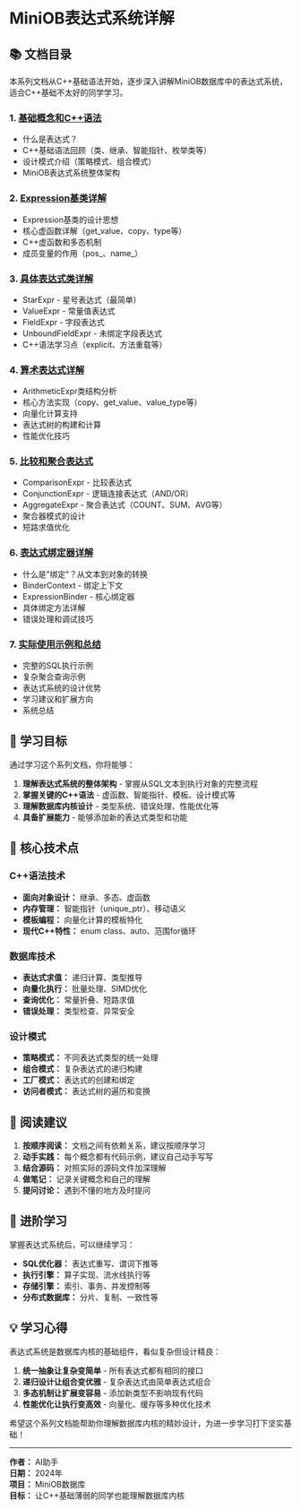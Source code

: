 # MiniOB表达式系统详解

## 📚 文档目录

本系列文档从C++基础语法开始，逐步深入讲解MiniOB数据库中的表达式系统，适合C++基础不太好的同学学习。

### 1. [基础概念和C++语法](./01_基础概念和C++语法.md)
- 什么是表达式？
- C++基础语法回顾（类、继承、智能指针、枚举类等）
- 设计模式介绍（策略模式、组合模式）
- MiniOB表达式系统整体架构

### 2. [Expression基类详解](./02_Expression基类详解.md)
- Expression基类的设计思想
- 核心虚函数详解（get_value、copy、type等）
- C++虚函数和多态机制
- 成员变量的作用（pos_、name_）

### 3. [具体表达式类详解](./03_具体表达式类详解.md)
- StarExpr - 星号表达式（最简单）
- ValueExpr - 常量值表达式
- FieldExpr - 字段表达式  
- UnboundFieldExpr - 未绑定字段表达式
- C++语法学习点（explicit、方法重载等）

### 4. [算术表达式详解](./04_算术表达式详解.md)
- ArithmeticExpr类结构分析
- 核心方法实现（copy、get_value、value_type等）
- 向量化计算支持
- 表达式树的构建和计算
- 性能优化技巧

### 5. [比较和聚合表达式](./05_比较和聚合表达式.md)
- ComparisonExpr - 比较表达式
- ConjunctionExpr - 逻辑连接表达式（AND/OR）
- AggregateExpr - 聚合表达式（COUNT、SUM、AVG等）
- 聚合器模式的设计
- 短路求值优化

### 6. [表达式绑定器详解](./06_表达式绑定器详解.md)
- 什么是"绑定"？从文本到对象的转换
- BinderContext - 绑定上下文
- ExpressionBinder - 核心绑定器
- 具体绑定方法详解
- 错误处理和调试技巧

### 7. [实际使用示例和总结](./07_实际使用示例和总结.md)
- 完整的SQL执行示例
- 复杂聚合查询示例
- 表达式系统的设计优势
- 学习建议和扩展方向
- 系统总结

## 🎯 学习目标

通过学习这个系列文档，你将能够：

1. **理解表达式系统的整体架构** - 掌握从SQL文本到执行对象的完整流程
2. **掌握关键的C++语法** - 虚函数、智能指针、模板、设计模式等
3. **理解数据库内核设计** - 类型系统、错误处理、性能优化等
4. **具备扩展能力** - 能够添加新的表达式类型和功能

## 🔧 核心技术点

### C++语法技术
- **面向对象设计：** 继承、多态、虚函数
- **内存管理：** 智能指针（unique_ptr）、移动语义
- **模板编程：** 向量化计算的模板特化
- **现代C++特性：** enum class、auto、范围for循环

### 数据库技术
- **表达式求值：** 递归计算、类型推导
- **向量化执行：** 批量处理、SIMD优化
- **查询优化：** 常量折叠、短路求值
- **错误处理：** 类型检查、异常安全

### 设计模式
- **策略模式：** 不同表达式类型的统一处理
- **组合模式：** 复杂表达式的递归构建
- **工厂模式：** 表达式的创建和绑定
- **访问者模式：** 表达式树的遍历和变换

## 📖 阅读建议

1. **按顺序阅读：** 文档之间有依赖关系，建议按顺序学习
2. **动手实践：** 每个概念都有代码示例，建议自己动手写写
3. **结合源码：** 对照实际的源码文件加深理解
4. **做笔记：** 记录关键概念和自己的理解
5. **提问讨论：** 遇到不懂的地方及时提问

## 🚀 进阶学习

掌握表达式系统后，可以继续学习：

- **SQL优化器：** 表达式重写、谓词下推等
- **执行引擎：** 算子实现、流水线执行等  
- **存储引擎：** 索引、事务、并发控制等
- **分布式数据库：** 分片、复制、一致性等

## 💡 学习心得

表达式系统是数据库内核的基础组件，看似复杂但设计精良：

1. **统一抽象让复杂变简单** - 所有表达式都有相同的接口
2. **递归设计让组合变优雅** - 复杂表达式由简单表达式组合
3. **多态机制让扩展变容易** - 添加新类型不影响现有代码
4. **性能优化让执行变高效** - 向量化、缓存等多种优化技术

希望这个系列文档能帮助你理解数据库内核的精妙设计，为进一步学习打下坚实基础！

---

**作者：** AI助手  
**日期：** 2024年  
**项目：** MiniOB数据库  
**目标：** 让C++基础薄弱的同学也能理解数据库内核
